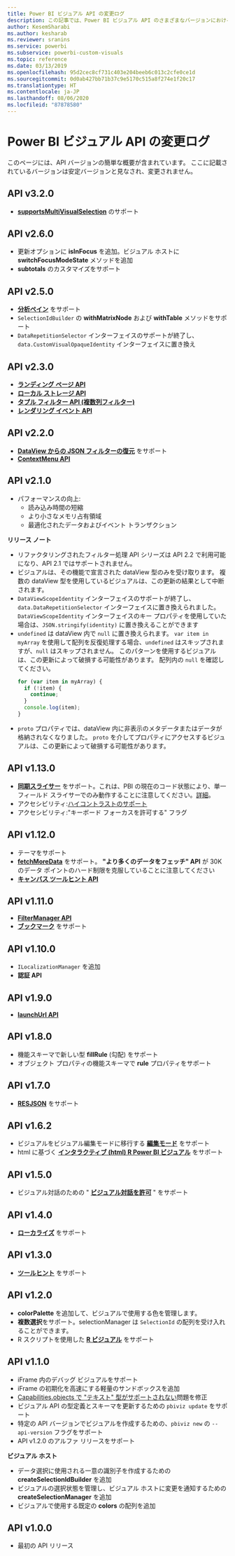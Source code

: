 ```yaml
---
title: Power BI ビジュアル API の変更ログ
description: この記事では、Power BI ビジュアル API のさまざまなバージョンにおける主な変更点について説明します
author: KesemSharabi
ms.author: kesharab
ms.reviewer: sranins
ms.service: powerbi
ms.subservice: powerbi-custom-visuals
ms.topic: reference
ms.date: 03/13/2019
ms.openlocfilehash: 95d2cec8cf731c403e204beeb6c013c2cfe0ce1d
ms.sourcegitcommit: 0d0ab427bb71b37c9e5170c515a8f274e1f20c17
ms.translationtype: HT
ms.contentlocale: ja-JP
ms.lasthandoff: 08/06/2020
ms.locfileid: "87878580"
---
```

# <a name="power-bi-visuals-api-changelog"></a>Power BI ビジュアル API の変更ログ
このページには、API バージョンの簡単な概要が含まれています。 ここに記載されているバージョンは安定バージョンと見なされ、変更されません。

## <a name="api-v320"></a>API v3.2.0
  * **[supportsMultiVisualSelection](./supportsmultivisualselection-feature.md)** のサポート

## <a name="api-v260"></a>API v2.6.0
  * 更新オプションに **isInFocus** を追加。ビジュアル ホストに **switchFocusModeState** メソッドを追加
  * **subtotals** のカスタマイズをサポート

## <a name="api-v250"></a>API v2.5.0
  * **[分析ペイン](./analytics-pane.md)** をサポート
  * `SelectionIdBuilder` の **withMatrixNode** および **withTable** メソッドをサポート
  * `DataRepetitionSelector` インターフェイスのサポートが終了し、`data.CustomVisualOpaqueIdentity` インターフェイスに置き換え

## <a name="api-v230"></a>API v2.3.0
  * **[ランディング ページ API](./landing-page.md)**
  * **[ローカル ストレージ API](./local-storage.md)**
  * **[タプル フィルター API (複数列フィルター)](./filter-api.md#the-tuple-filter-api-multi-column-filter)**
  * **[レンダリング イベント API](./event-service.md#render-events-in-power-bi-visuals)**

## <a name="api-v220"></a>API v2.2.0
  * **[DataView からの JSON フィルターの復元](./filter-api.md#restore-the-json-filter-from-the-data-view)** をサポート
  * **[ContextMenu API](./context-menu.md)**

## <a name="api-v210"></a>API v2.1.0
  * パフォーマンスの向上:
    * 読み込み時間の短縮
    * より小さなメモリ占有領域
    * 最適化されたデータおよびイベント トランザクション  

**リリース ノート**
* リファクタリングされたフィルター処理 API シリーズは API 2.2 で利用可能になり、API 2.1 ではサポートされません。
* ビジュアルは、その機能で宣言された dataView 型のみを受け取ります。 複数の dataView 型を使用しているビジュアルは、この更新の結果として中断されます。
* `DataViewScopeIdentity` インターフェイスのサポートが終了し、`data.DataRepetitionSelector` インターフェイスに置き換えられました。 `DataViewScopeIdentity` インターフェイスのキー プロパティを使用していた場合は、`JSON.stringify(identity)` に置き換えることができます
* `undefined` は dataView 内で `null` に置き換えられます。 `var item in myArray` を使用して配列を反復処理する場合、`undefined` はスキップされますが、`null` はスキップされません。 このパターンを使用するビジュアルは、この更新によって破損する可能性があります。 配列内の `null` を確認してください。
   ```typescript
   for (var item in myArray) {
     if (!item) {
       continue;
     }
     console.log(item);
   }
   ```
* `proto` プロパティでは、dataView 内に非表示のメタデータまたはデータが格納されなくなりました。 `proto` を介してプロパティにアクセスするビジュアルは、この更新によって破損する可能性があります。

## <a name="api-v1130"></a>API v1.13.0
* **[同期スライサー](./enable-sync-slicers.md)** をサポート。これは、PBI の現在のコード状態により、単一フィールド スライサーでのみ動作することに注意してください。[詳細](/power-bi/desktop-slicers)。
* アクセシビリティ:[ハイコントラストのサポート](./high-contrast-support.md) 
* アクセシビリティ:"キーボード フォーカスを許可する" フラグ

## <a name="api-v1120"></a>API v1.12.0
* テーマをサポート
* **[fetchMoreData](./fetch-more-data.md)** をサポート。 **"より多くのデータをフェッチ" API** が 30K のデータ ポイントのハード制限を克服していることに注意してください
* **[キャンバス ツールヒント API](./add-tooltips.md#add-report-page-tooltips)**

## <a name="api-v1110"></a>API v1.11.0
* **[FilterManager API](./filter-api.md)**
* **[ブックマーク](./bookmarks-support.md)** をサポート 

## <a name="api-v1100"></a>API v1.10.0
* `ILocalizationManager` を追加
* **認証 API**

## <a name="api-v190"></a>API v1.9.0
* **[launchUrl API](./launch-url.md)**

## <a name="api-v180"></a>API v1.8.0
* 機能スキーマで新しい型 **fillRule** (勾配) をサポート
* オブジェクト プロパティの機能スキーマで **rule** プロパティをサポート

## <a name="api-v170"></a>API v1.7.0
* **[RESJSON](./localization.md#resource-file)** をサポート

## <a name="api-v162"></a>API v1.6.2
* ビジュアルをビジュアル編集モードに移行する **[編集モード](./advanced-edit-mode.md)** をサポート
* html に基づく **[インタラクティブ (html) R Power BI ビジュアル](https://github.com/Microsoft/PowerBI-visuals/blob/master/RVisualTutorial/CreateRHTML.md)** をサポート

## <a name="api-v150"></a>API v1.5.0
* ビジュアル対話のための " **[ビジュアル対話を許可](./visuals-interactions.md)** " をサポート

## <a name="api-v140"></a>API v1.4.0
* **[ローカライズ](./localization.md)** をサポート

## <a name="api-v130"></a>API v1.3.0
* **[ツールヒント](./add-tooltips.md)** をサポート

## <a name="api-v120"></a>API v1.2.0
* **colorPalette** を追加して、ビジュアルで使用する色を管理します。
* **複数選択**をサポート。selectionManager は `SelectionId` の配列を受け入れることができます。
* R スクリプトを使用した **[R ビジュアル](https://github.com/Microsoft/PowerBI-visuals/blob/master/RVisualTutorial/CreateRHTML.md)** をサポート

## <a name="api-v110"></a>API v1.1.0
* iFrame 内のデバッグ ビジュアルをサポート
* iFrame の初期化を高速にする軽量のサンドボックスを追加
* [Capabilities.objects で "テキスト" 型がサポートされない](https://github.com/Microsoft/PowerBI-visuals-tools/issues/12)問題を修正
* ビジュアル API の型定義とスキーマを更新するための `pbiviz update` をサポート
* 特定の API バージョンでビジュアルを作成するための、`pbiviz new` の `--api-version` フラグをサポート
* API v1.2.0 のアルファ リリースをサポート

**ビジュアル ホスト**
* データ選択に使用される一意の識別子を作成するための **createSelectionIdBuilder** を追加
* ビジュアルの選択状態を管理し、ビジュアル ホストに変更を通知するための **createSelectionManager** を追加
* ビジュアルで使用する既定の **colors** の配列を追加

## <a name="api-v100"></a>API v1.0.0
* 最初の API リリース
